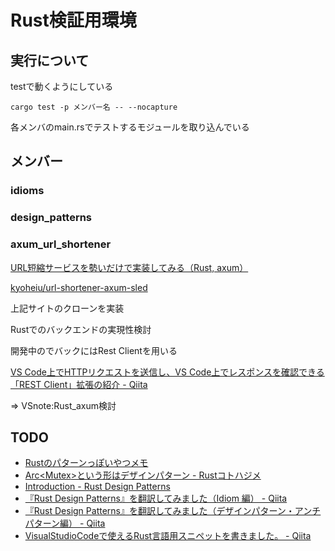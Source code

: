 # Rust検証用環境

## 実行について

testで動くようにしている

``cargo test -p メンバー名 -- --nocapture``

各メンバのmain.rsでテストするモジュールを取り込んでいる

## メンバー

### idioms

### design_patterns

### axum_url_shortener

[URL短縮サービスを勢いだけで実装してみる（Rust, axum）](https://zenn.dev/kyoheiu/articles/e0ef8454e5600f)

[kyoheiu/url-shortener-axum-sled](https://github.com/kyoheiu/url-shortener-axum-sled)

上記サイトのクローンを実装

Rustでのバックエンドの実現性検討

開発中のでバックにはRest Clientを用いる

[VS Code上でHTTPリクエストを送信し、VS Code上でレスポンスを確認できる「REST Client」拡張の紹介 - Qiita](https://qiita.com/toshi0607/items/c4440d3fbfa72eac840c)

⇒ VSnote:Rust_axum検討

## TODO

- [Rustのパターンっぽいやつメモ](https://gist.github.com/qnighy/be99c2ece6f3f4b1248608a04e104b38)
- [Arc<Mutex<T>>という形はデザインパターン - Rustコトハジメ](https://rustforbeginners.hatenablog.com/entry/arc-mutex-design-pattern)
- [Introduction - Rust Design Patterns](https://rust-unofficial.github.io/patterns/)
- [『Rust Design Patterns』を翻訳してみました（Idiom 編） - Qiita](https://qiita.com/Yappii_111/items/4ccc3a8461cdd4035651)
- [『Rust Design Patterns』を翻訳してみました（デザインパターン・アンチパターン編） - Qiita](https://qiita.com/Yappii_111/items/654717e6a6a980722189)
- [VisualStudioCodeで使えるRust言語用スニペットを書きました。 - Qiita](https://qiita.com/s4i/items/bd29911487c0ee4b296d)